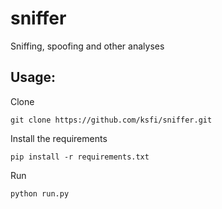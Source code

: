 # sniffer

Sniffing, spoofing and other analyses


## Usage:

Clone
```
git clone https://github.com/ksfi/sniffer.git
```

Install the requirements
```
pip install -r requirements.txt
```

Run
```
python run.py
```
